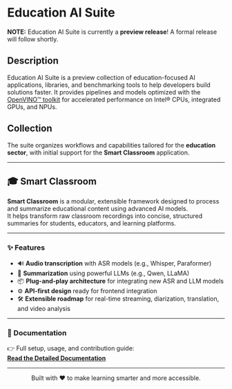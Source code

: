 # Education AI Suite

**NOTE:** Education AI Suite is currently a **preview release**! A formal release will follow shortly. 

## Description
Education AI Suite is a preview collection of education-focused AI applications, libraries, and benchmarking tools to help developers build solutions faster. It provides pipelines and models optimized with the [OpenVINO™ toolkit](https://docs.openvino.ai/) for accelerated performance on Intel® CPUs, integrated GPUs, and NPUs.  


## Collection
The suite organizes workflows and capabilities tailored for the **education sector**, with initial support for the **Smart Classroom** application.  

---

## 🎓 Smart Classroom

**Smart Classroom** is a modular, extensible framework designed to process and summarize educational content using advanced AI models.  
It helps transform raw classroom recordings into concise, structured summaries for students, educators, and learning platforms.

---

### ✨ Features
- 🔊 **Audio transcription** with ASR models (e.g., Whisper, Paraformer)  
- 🧠 **Summarization** using powerful LLMs (e.g., Qwen, LLaMA)  
- 📦 **Plug-and-play architecture** for integrating new ASR and LLM models  
- ⚙️ **API-first design** ready for frontend integration  
- 🛠️ **Extensible roadmap** for real-time streaming, diarization, translation, and video analysis  

---

### 📖 Documentation

👉 Full setup, usage, and contribution guide:  
[**Read the Detailed Documentation**](smart-classroom/README.md)

---

<p align="center">Built with ❤️ to make learning smarter and more accessible.</p>
